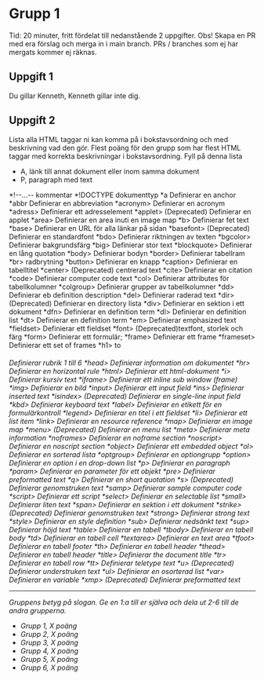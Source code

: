 # Grupp 1

Tid: 20 minuter, fritt fördelat till nedanstående 2 uppgifter. Obs! Skapa en PR med era förslag och merga in i main branch.
PRs / branches som ej har mergats kommer ej räknas.

## Uppgift 1

Du gillar Kenneth, Kenneth gillar inte dig.

## Uppgift 2

Lista alla HTML taggar ni kan komma på i bokstavsordning och med beskrivning vad den gör. Flest poäng för den grupp som har flest HTML taggar med korrekta beskrivningar i bokstavsordning. Fyll på denna lista
- A, länk till annat dokument eller inom samma dokument
- P, paragraph med text


*!--...--	kommentar
*!DOCTYPE 	dokumenttyp
*a	Definierar en anchor
*abbr	Definierar en abbreviation
*acronym>	Definierar en acronym
*adress>	Definierar ett adresselement
*applet>	(Deprecated) Definierar en applet
*area>	Definierar en area inuti en image map
*b>	Definierar fet text
*base>	Definierar en URL för alla länkar på sidan
*basefont>	(Deprecated) Definierar en standardfont
*bdo>	Definierar riktningen av texten
*bgcolor>	Definierar bakgrundsfärg
*big>	Definierar stor text
*blockquote>	Definierar en lång quotation
*body>	Definierar bodyn
*border>	Definierar tabellram
*br>	radbrytning
*button>	Definierar en knapp
*caption>	Definierar en tabelltitel
*center>	(Deprecated) centrerad text
*cite>	Definierar en citation
*code>	Definierar computer code text
*col>	Definierar attributes för tabellkolumner 
*colgroup>	Definierar grupper av tabellkolumner
*dd>	Definierar eb definition description
*del>	Definierar raderad text
*dir>	(Deprecated) Definierar en directory lista
*div>	Definierar en sektion i ett dokument
*dfn>	Definierar en definition term
*dl>	Definierar en definition list
*dt>	Definierar en definition term
*em>	Definierar emphasized text 
*fieldset>	Definierar ett fieldset
*font>	(Deprecated)textfont, storlek och färg
*form>	Definierar ett formulär;
*frame>	Definierar ett frame
*frameset>	Definierar ett set of frames
*h1> to <h6>	Definierar rubrik 1 till 6
*head>	Definierar information om dokumentet
*hr>	Definierar en horizontal rule
*html>	Definierar ett html-dokument
*i>	Definierar kursiv text
*iframe>	Definierar ett inline sub window (frame)
*img>	Definierar en bild
*input>	Definierar ett input field
*ins>	Definierar inserted text
*isindex>	(Deprecated) Definierar en single-line input field
*kbd>	Definierar keyboard text
*label>	Definierar en etikett för en formulärkontroll
*legend>	Definierar en titel i ett fieldset
*li>	Definierar ett list item
*link>	Definierar en resource reference
*map>	Definierar en image map 
*menu>	(Deprecated) Definierar en menu list
*meta>	Definierar meta information
*noframes>	Definierar en noframe section
*noscript>	Definierar en noscript section
*object>	Definierar ett embedded object
*ol>	Definierar en sorterad lista
*optgroup>	Definierar en optiongrupp
*option>	Definierar en option i en drop-down list
*p>	Definierar en paragraph
*param>	Definierar en parameter för ett objekt
*pre>	Definierar preformatted text
*q>	Definierar en short quotation
*s>	(Deprecated) Definierar genomstruken text
*samp>	Definierar sample computer code
*script>	Definierar ett script
*select>	Definierar en selectable list
*small>	Definierar liten text
*span>	Definierar en sektion i ett dokument
*strike>	(Deprecated) Definierar genomstruken text
*strong>	Definierar strong text
*style>	Definierar en style definition
*sub>	Definierar nedsänkt text
*sup>	Definierar höjd text
*table>	Definierar en tabell
*tbody>	Definierar en tabell body
*td>	Definierar en tabell cell
*textarea>	Definierar en text area
*tfoot>	Definierar en tabell footer
*th>	Definierar en tabell header
*thead>	Definierar en tabell header
*title>	Definierar the document title
*tr>	Definierar en tabell row
*tt>	Definierar teletype text
*u>	(Deprecated) Definierar understruken text
*ul>	Definierar en osorterad list
*var>	Definierar en variable
*xmp>	(Deprecated) Definierar preformatted text

---


Gruppens betyg på slogan. Ge en 1:a till er själva och dela ut 2-6 till de andra grupperna.
- Grupp 1, X poäng
- Grupp 2, X poäng
- Grupp 3, X poäng
- Grupp 4, X poäng
- Grupp 5, X poäng
- Grupp 6, X poäng
